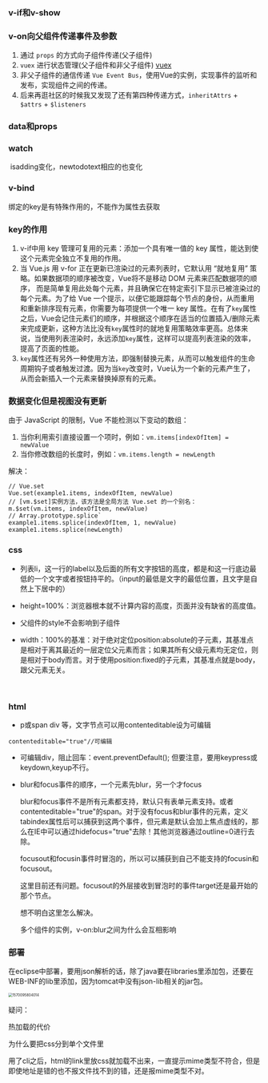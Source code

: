 ### v-if和v-show

### v-on向父组件传递事件及参数

1. 通过 `props` 的方式向子组件传递(父子组件)
2. `vuex` 进行状态管理(父子组件和非父子组件)  [vuex](https://link.juejin.im?target=https%3A%2F%2Fgithub.com%2Fsunseekers%2FVue%2Ftree%2Fmaster%2Fonline%2Fvuexsrc%2Fsrc)
3. 非父子组件的通信传递 `Vue Event Bus`，使用Vue的实例，实现事件的监听和发布，实现组件之间的传递。
4. 后来再逛社区的时候我又发现了还有第四种传递方式，`inheritAttrs` + `$attrs` + `$listeners`

### data和props

### watch

​	isadding变化，newtodotext相应的也变化

### v-bind

绑定的key是有特殊作用的，不能作为属性去获取

### key的作用

1. v-if中用 key 管理可复用的元素：添加一个具有唯一值的 key 属性，能达到使这个元素完全独立不复用的作用。
2. 当 Vue.js 用 v-for 正在更新已渲染过的元素列表时，它默认用 “就地复用” 策略。如果数据项的顺序被改变，Vue将不是移动 DOM 元素来匹配数据项的顺序， 而是简单复用此处每个元素，并且确保它在特定索引下显示已被渲染过的每个元素。为了给 Vue 一个提示，以便它能跟踪每个节点的身份，从而重用和重新排序现有元素，你需要为每项提供一个唯一 key 属性。在有了`key`属性之后，Vue会记住元素们的顺序，并根据这个顺序在适当的位置插入/删除元素来完成更新，这种方法比没有`key`属性时的就地复用策略效率更高。总体来说，当使用列表渲染时，永远添加`key`属性，这样可以提高列表渲染的效率，提高了页面的性能。
3. `key`属性还有另外一种使用方法，即强制替换元素，从而可以触发组件的生命周期钩子或者触发过渡。因为当`key`改变时，Vue认为一个新的元素产生了，从而会新插入一个元素来替换掉原有的元素。

### 数据变化但是视图没有更新

由于 JavaScript 的限制，Vue 不能检测以下变动的数组：

1. 当你利用索引直接设置一个项时，例如：`vm.items[indexOfItem] = newValue`
2. 当你修改数组的长度时，例如：`vm.items.length = newLength`

解决：

```
// Vue.set
Vue.set(example1.items, indexOfItem, newValue)
// [vm.$set]实例方法，该方法是全局方法 Vue.set 的一个别名：
m.$set(vm.items, indexOfItem, newValue)
// Array.prototype.splice`
example1.items.splice(indexOfItem, 1, newValue)
example1.items.splice(newLength)
```

 

### css

- 列表li，这一行的label以及后面的所有文字按钮的高度，都是和这一行底边最低的一个文字或者按钮持平的。（input的最低是文字的最低位置，且文字是自然上下居中的）


- height=100%：浏览器根本就不计算内容的高度，页面并没有缺省的高度值。
- 父组件的style不会影响到子组件
- width：100%的基准：对于绝对定位position:absolute的子元素，其基准点是相对于离其最近的一层定位父元素而言；如果其所有父级元素均无定位，则是相对于body而言。对于使用position:fixed的子元素，其基准点就是body，跟父元素无关。

​	

### **html**

-  p或span div 等，文字节点可以用contenteditable设为可编辑

```
contenteditable="true"//可编辑
```

- 可编辑div，阻止回车：event.preventDefault();  但要注意，要用keypress或keydown,keyup不行。

- blur和focus事件的顺序，一个元素先blur，另一个才focus

  blur和focus事件不是所有元素都支持，默认只有表单元素支持。或者contenteditable="true"的span。对于没有focus和blur事件的元素，定义tabindex属性后可以捕获到这两个事件，但元素是默认会加上焦点虚线的，那么在IE中可以通过hidefocus="true"去除！其他浏览器通过outline=0进行去除。

  focusout和focusin事件时冒泡的，所以可以捕获到自己不能支持的focusin和focusout。

  这里目前还有问题。focusout的外层接收到冒泡时的事件target还是最开始的那个节点。

  想不明白这里怎么解决。

  多个组件的实例，v-on:blur之间为什么会互相影响




### 部署

在eclipse中部署，要用json解析的话，除了java要在libraries里添加包，还要在WEB-INF的lib里添加，因为tomcat中没有json-lib相关的jar包。

<img src="C:\Users\LWZ\AppData\Roaming\Typora\typora-user-images\1570095804014.png" alt="1570095804014" style="zoom: 50%;" />

疑问：

热加载的代价

为什么要把css分到单个文件里

用了cli之后，html的link里放css就加载不出来，一直提示mime类型不符合，但是即使地址是错的也不报文件找不到的错，还是报mime类型不对。